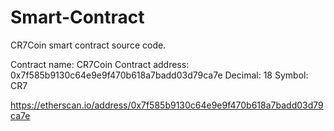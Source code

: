 # Smart-Contract
CR7Coin smart contract source code.

Contract name: CR7Coin
Contract address: 0x7f585b9130c64e9e9f470b618a7badd03d79ca7e
Decimal: 18
Symbol: CR7

https://etherscan.io/address/0x7f585b9130c64e9e9f470b618a7badd03d79ca7e
